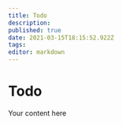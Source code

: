 ```yaml
---
title: Todo
description: 
published: true
date: 2021-03-15T18:15:52.922Z
tags: 
editor: markdown
---
```


# Todo
Your content here
